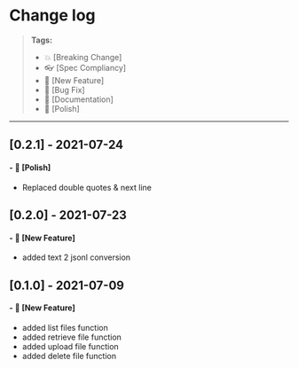# Change log

> **Tags:**
>
> - :boom: [Breaking Change]
> - :eyeglasses: [Spec Compliancy]
> - :rocket: [New Feature]
> - :bug: [Bug Fix]
> - :memo: [Documentation]
> - :nail_care: [Polish]

---

## [0.2.1] - 2021-07-24

#### - :nail_care: [Polish]

- Replaced double quotes & next line

## [0.2.0] - 2021-07-23

#### - :rocket: [New Feature]

- added text 2 jsonl conversion

## [0.1.0] - 2021-07-09

#### - :rocket: [New Feature]

- added list files function
- added retrieve file function
- added upload file function
- added delete file function
